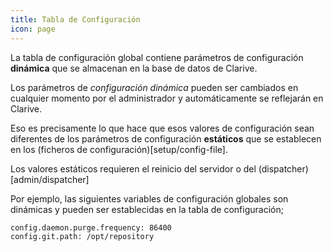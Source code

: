 ```yaml
---
title: Tabla de Configuración
icon: page
---
```


La tabla de configuración global contiene parámetros de configuración __dinámica__ 
que se almacenan en la base de datos de Clarive.

Los parámetros de _configuración dinámica_ pueden ser cambiados en cualquier
momento por el administrador y automáticamente se reflejarán en Clarive.

Eso es precisamente lo que hace que esos valores de configuración sean diferentes
de los parámetros de configuración __estáticos__ que se establecen en los
(ficheros de configuración)[setup/config-file].

Los valores estáticos requieren el reinicio del servidor o del
 (dispatcher)[admin/dispatcher]

Por ejemplo, las siguientes variables de configuración globales son dinámicas y
pueden ser establecidas en la tabla de configuración;

    config.daemon.purge.frequency: 86400
    config.git.path: /opt/repository

